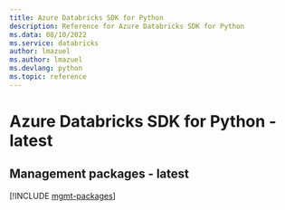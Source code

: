 ```yaml
---
title: Azure Databricks SDK for Python
description: Reference for Azure Databricks SDK for Python
ms.data: 08/10/2022
ms.service: databricks
author: lmazuel
ms.author: lmazuel
ms.devlang: python
ms.topic: reference
---
```

# Azure Databricks SDK for Python - latest

## Management packages - latest
[!INCLUDE [mgmt-packages](databricks-mgmt-index.md)]